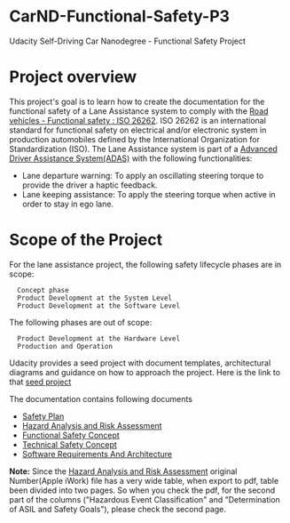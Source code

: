 # CarND-Functional-Safety-P3
Udacity Self-Driving Car Nanodegree - Functional Safety Project

# Project overview

This project's goal is to learn how to create the documentation for the functional safety of a Lane Assistance system to comply with the [Road vehicles - Functional safety : ISO 26262](https://en.wikipedia.org/wiki/ISO_26262). ISO 26262 is an international standard for functional safety on electrical and/or electronic system in production automobiles defined by the International Organization for Standardization (ISO). The Lane Assistance system is part of a [Advanced Driver Assistance System(ADAS)](https://en.wikipedia.org/wiki/Advanced_driver-assistance_systems) with the following functionalities:

- Lane departure warning: To apply an oscillating steering torque to provide the driver a haptic feedback.
- Lane keeping assistance: To apply the steering torque when active in order to stay in ego lane.

# Scope of the Project

For the lane assistance project, the following safety lifecycle phases are in scope:

      Concept phase
      Product Development at the System Level
      Product Development at the Software Level

The following phases are out of scope:

      Product Development at the Hardware Level
      Production and Operation


Udacity provides a seed project with document templates, architectural diagrams and guidance on how to approach the project. Here is the link to that [seed project](https://github.com/udacity/CarND-Functional-Safety-Project)

The documentation contains following documents

- [Safety Plan](./01_SafetyPlan_LaneAssistance.pdf)
- [Hazard Analysis and Risk Assessment](./02_HazardAnalysisAndRiskAssessment.pdf)
- [Functional Safety Concept](./03_FunctionalSafetyConcept_LaneAssistance.pdf)
- [Technical Safety Concept](./04_TechnicalSafetyConcept_LaneAssistance.pdf)
- [Software Requirements And Architecture](./05_SoftwareRequirementsAndArchitecture_LaneAssistance.pdf)

**Note:**
Since the [Hazard Analysis and Risk Assessment](./02_HazardAnalysisAndRiskAssessment.pdf) original Number(Apple iWork) file has a very wide table, when export to pdf, table been divided into two pages. So when you check the pdf, for the second part of the columns ("Hazardous Event Classification" and "Determination of ASIL and Safety Goals"), please check the second page.

